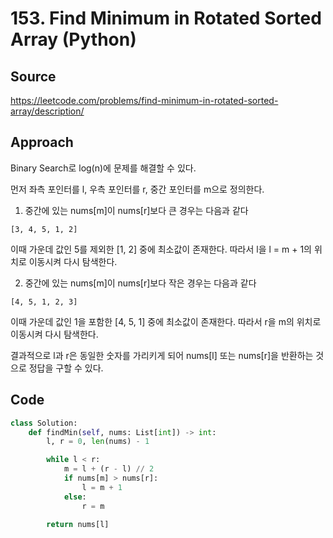 # 153. Find Minimum in Rotated Sorted Array (Python)

## Source

https://leetcode.com/problems/find-minimum-in-rotated-sorted-array/description/

## Approach

Binary Search로 log(n)에 문제를 해결할 수 있다.

먼저 좌측 포인터를 l, 우측 포인터를 r, 중간 포인터를 m으로 정의한다.

1. 중간에 있는 nums[m]이 nums[r]보다 큰 경우는 다음과 같다

```
[3, 4, 5, 1, 2]
```

이때 가운데 값인 5를 제외한 [1, 2] 중에 최소값이 존재한다. 따라서 l을 l = m + 1의 위치로 이동시켜 다시 탐색한다.

2. 중간에 있는 nums[m]이 nums[r]보다 작은 경우는 다음과 같다

```
[4, 5, 1, 2, 3]
```

이때 가운데 값인 1을 포함한 [4, 5, 1] 중에 최소값이 존재한다. 따라서 r을 m의 위치로 이동시켜 다시 탐색한다.

결과적으로 l과 r은 동일한 숫자를 가리키게 되어 nums[l] 또는 nums[r]을 반환하는 것으로 정답을 구할 수 있다.

## Code

```python
class Solution:
    def findMin(self, nums: List[int]) -> int:
        l, r = 0, len(nums) - 1

        while l < r:
            m = l + (r - l) // 2
            if nums[m] > nums[r]:
                l = m + 1
            else:
                r = m

        return nums[l]
```
